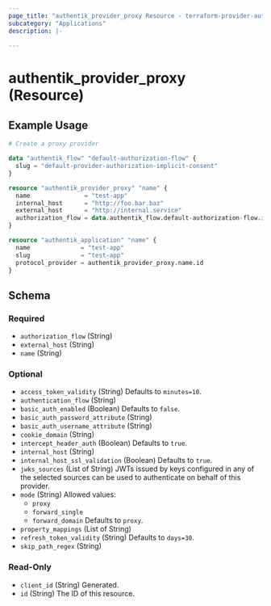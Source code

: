 ```yaml
---
page_title: "authentik_provider_proxy Resource - terraform-provider-authentik"
subcategory: "Applications"
description: |-
  
---
```


# authentik_provider_proxy (Resource)



## Example Usage

```terraform
# Create a proxy provider

data "authentik_flow" "default-authorization-flow" {
  slug = "default-provider-authorization-implicit-consent"
}

resource "authentik_provider_proxy" "name" {
  name               = "test-app"
  internal_host      = "http://foo.bar.baz"
  external_host      = "http://internal.service"
  authorization_flow = data.authentik_flow.default-authorization-flow.id
}

resource "authentik_application" "name" {
  name              = "test-app"
  slug              = "test-app"
  protocol_provider = authentik_provider_proxy.name.id
}
```

<!-- schema generated by tfplugindocs -->
## Schema

### Required

- `authorization_flow` (String)
- `external_host` (String)
- `name` (String)

### Optional

- `access_token_validity` (String) Defaults to `minutes=10`.
- `authentication_flow` (String)
- `basic_auth_enabled` (Boolean) Defaults to `false`.
- `basic_auth_password_attribute` (String)
- `basic_auth_username_attribute` (String)
- `cookie_domain` (String)
- `intercept_header_auth` (Boolean) Defaults to `true`.
- `internal_host` (String)
- `internal_host_ssl_validation` (Boolean) Defaults to `true`.
- `jwks_sources` (List of String) JWTs issued by keys configured in any of the selected sources can be used to authenticate on behalf of this provider.
- `mode` (String) Allowed values:
  - `proxy`
  - `forward_single`
  - `forward_domain`
 Defaults to `proxy`.
- `property_mappings` (List of String)
- `refresh_token_validity` (String) Defaults to `days=30`.
- `skip_path_regex` (String)

### Read-Only

- `client_id` (String) Generated.
- `id` (String) The ID of this resource.
